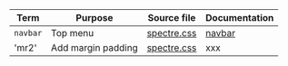 
| Term | Purpose | Source file | Documentation |
| --- | --- | --- | --- |
| `navbar` | Top menu |  [spectre.css](https://github.com/picturepan2/spectre/blob/master/dist/spectre.css) | [navbar](https://picturepan2.github.io/spectre/layout.html#navbar) |
| 'mr2' | Add margin padding | [spectre.css](https://github.com/picturepan2/spectre/blob/master/dist/spectre.css) | xxx |


<!--
| 'xxx' | | [spectre.css](https://github.com/picturepan2/spectre/blob/master/dist/spectre.css) | xxx |
-->

